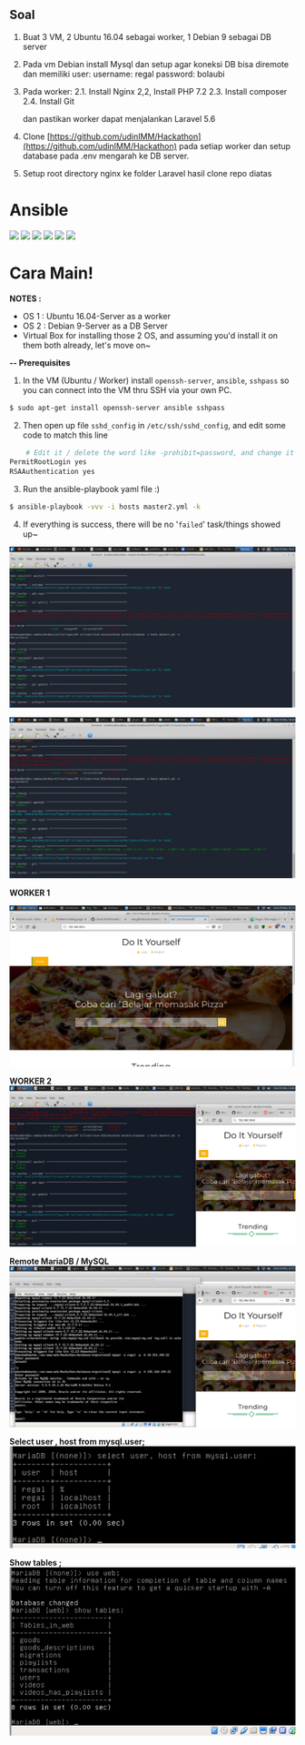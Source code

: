## Soal

1. Buat 3 VM, 2 Ubuntu 16.04 sebagai worker, 1 Debian 9 sebagai DB server
2. Pada vm Debian install Mysql dan setup agar koneksi DB bisa diremote dan memiliki user:
    username: regal
    password: bolaubi

3. Pada worker:
    2.1. Install Nginx
    2,2, Install PHP 7.2
    2.3. Install composer
    2.4. Install Git

    dan pastikan worker dapat menjalankan Laravel 5.6

4. Clone [https://github.com/udinIMM/Hackathon](https://github.com/udinIMM/Hackathon) pada setiap worker dan setup database pada .env mengarah ke DB server.

5. Setup root directory nginx ke folder Laravel hasil clone repo diatas



# Ansible

![](https://img.shields.io/github/stars/pandao/editor.md.svg) ![](https://img.shields.io/github/forks/pandao/editor.md.svg) ![](https://img.shields.io/github/tag/pandao/editor.md.svg) ![](https://img.shields.io/github/release/pandao/editor.md.svg) ![](https://img.shields.io/github/issues/pandao/editor.md.svg) ![](https://img.shields.io/bower/v/editor.md.svg)

# Cara Main!

**NOTES :**
  - OS 1 : Ubuntu 16.04-Server as a worker
  - OS 2 : Debian 9-Server as a DB Server
  - Virtual Box for installing those 2 OS, and assuming you'd install it on them both already, let's move on~

**-- Prerequisites**
1. In the VM  (Ubuntu / Worker) install `openssh-server`, `ansible`, `sshpass` so you can connect into the VM thru SSH via your own PC.
```sh
$ sudo apt-get install openssh-server ansible sshpass
```

2. Then open up file `sshd_config` in `/etc/ssh/sshd_config`, and edit some code to match this line
```sh
    # Edit it / delete the word like -prohibit=password, and change it to yes
PermitRootLogin yes
RSAAuthentication yes
```

3. Run the ansible-playbook yaml file :)
```sh
$ ansible-playbook -vvv -i hosts master2.yml -k
```
4. If everything is success, there will be no '`failed`' task/things showed up~


![](https://raw.githubusercontent.com/hackazer/cloud-2018/master/Ansible/assets/master2%20-%201.png)

![](https://raw.githubusercontent.com/hackazer/cloud-2018/master/Ansible/assets/master2%20-%202.png)

**WORKER 1**

![](https://raw.githubusercontent.com/hackazer/cloud-2018/master/Ansible/assets/master2%20-%20worker1new.png)

**WORKER 2**
![](https://raw.githubusercontent.com/hackazer/cloud-2018/master/Ansible/assets/master2%20-%20worker2.png)

**Remote MariaDB / MySQL**
![](https://raw.githubusercontent.com/hackazer/cloud-2018/master/Ansible/assets/master2%20-%20mysqlremote.png)

**Select user , host from mysql.user;**
![](https://raw.githubusercontent.com/hackazer/cloud-2018/master/Ansible/roles/db/usermysql.png)



**Show tables ;**
![](https://raw.githubusercontent.com/hackazer/cloud-2018/master/Ansible/roles/db/tablesmysql.png)
